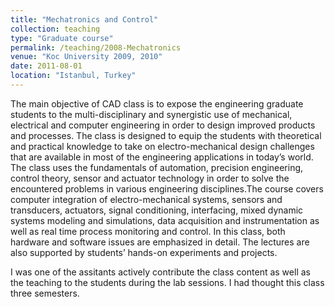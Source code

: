 ```yaml
---
title: "Mechatronics and Control"
collection: teaching
type: "Graduate course"
permalink: /teaching/2008-Mechatronics
venue: "Koc University 2009, 2010"
date: 2011-08-01
location: "Istanbul, Turkey"
---
```


The main objective of CAD class is to expose the engineering graduate
students to the multi-disciplinary and synergistic use of mechanical, 
electrical and computer engineering in order to design improved products 
and processes. The class is designed to equip the students with theoretical
and practical knowledge to take on electro-mechanical design challenges
that are available in most of the engineering applications in today’s
world. The class uses the fundamentals of automation, precision engineering, 
control theory, sensor and actuator technology in order to solve the encountered 
problems in various engineering disciplines.The course covers computer integration
of electro-mechanical systems, sensors and transducers, actuators, signal 
conditioning, interfacing, mixed dynamic systems modeling and simulations, 
data acquisition and instrumentation as well as real time process monitoring 
and control. In this class, both hardware and software issues are emphasized 
in detail. The lectures are also supported by students’ hands-on experiments 
and projects.

I was one of the assitants actively contribute the class content as well as the
teaching to the students during the lab sessions. I had thought this class three
semesters.